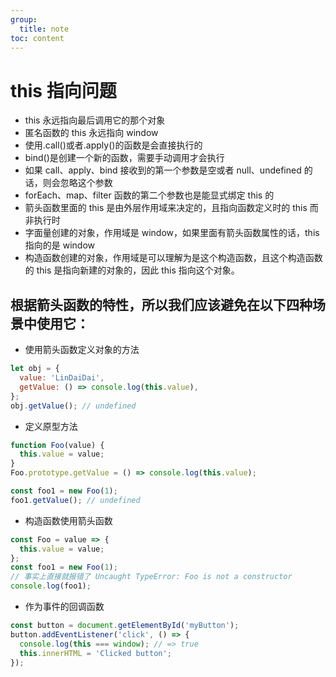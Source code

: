 ```yaml
---
group:
  title: note
toc: content
---
```


# this 指向问题

- this 永远指向最后调用它的那个对象
- 匿名函数的 this 永远指向 window
- 使用.call()或者.apply()的函数是会直接执行的
- bind()是创建一个新的函数，需要手动调用才会执行
- 如果 call、apply、bind 接收到的第一个参数是空或者 null、undefined 的话，则会忽略这个参数
- forEach、map、filter 函数的第二个参数也是能显式绑定 this 的
- 箭头函数里面的 this 是由外层作用域来决定的，且指向函数定义时的 this 而非执行时
- 字面量创建的对象，作用域是 window，如果里面有箭头函数属性的话，this 指向的是 window
- 构造函数创建的对象，作用域是可以理解为是这个构造函数，且这个构造函数的 this 是指向新建的对象的，因此 this 指向这个对象。

## 根据箭头函数的特性，所以我们应该避免在以下四种场景中使用它：

- 使用箭头函数定义对象的方法

```js
let obj = {
  value: 'LinDaiDai',
  getValue: () => console.log(this.value),
};
obj.getValue(); // undefined
```

- 定义原型方法

```js
function Foo(value) {
  this.value = value;
}
Foo.prototype.getValue = () => console.log(this.value);

const foo1 = new Foo(1);
foo1.getValue(); // undefined
```

- 构造函数使用箭头函数

```js
const Foo = value => {
  this.value = value;
};
const foo1 = new Foo(1);
// 事实上直接就报错了 Uncaught TypeError: Foo is not a constructor
console.log(foo1);
```

- 作为事件的回调函数

```js
const button = document.getElementById('myButton');
button.addEventListener('click', () => {
  console.log(this === window); // => true
  this.innerHTML = 'Clicked button';
});
```
